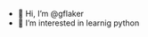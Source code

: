 - 👋 Hi, I’m @gflaker
- 👀 I’m interested in learnig python


<!---
gflaker/gflaker is a ✨ special ✨ repository because its `README.md` (this file) appears on your GitHub profile.
You can click the Preview link to take a look at your changes.
--->
